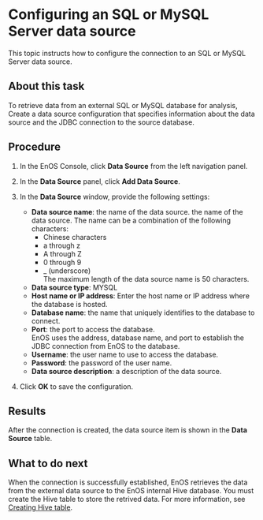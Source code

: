 # Configuring an SQL or MySQL Server data source

This topic instructs how to configure the connection to an SQL or MySQL Server data source.


## About this task
To retrieve data from an external SQL or MySQL database for analysis, Create a data source configuration that specifies information about the data source and the JDBC connection to the source database.

## Procedure

1. In the EnOS Console, click **Data Source** from the left navigation panel.

2. In the **Data Source** panel, click **Add Data Source**.

3. In the **Data Source** window, provide the following settings:

   - **Data source name**:  the name of the data source. the name of the data source. The name can be a combination of the following characters:
     - Chinese characters
     - a through z
     - A through Z
     - 0 through 9
     - _ (underscore)  
     The maximum length of the data source name is 50 characters.
   - **Data source type**: MYSQL   
   - **Host name or IP address**: Enter the host name or IP address where the database is hosted.
   - **Database name**: the name that uniquely identifies to the database to connect.
   - **Port**: the port to access the database.  
   EnOS uses the address, database name, and port to establish the JDBC connection from EnOS to the database.
   - **Username**: the user name to use to access the database.
   - **Password**: the password of the user name.
   - **Data source description**: a description of the data source.

4. Click **OK** to save the configuration.


## Results
<!---
可选，描述完成procedure以后的正确结果，以及如何verify结果正确。简单task可省略该部分
-->

After the connection is created, the data source item is shown in the **Data Source** table.

## What to do next
<!---
可选，若该操作结束通常伴有下一操作，则简要描述后续操作，并提供链接到后续操作对应的task topic
-->
When the connection is successfully established, EnOS retrieves the data from the external data source to the EnOS internal Hive database. You must create the Hive table to store the retrived data. For more information, see [Creating Hive table](../data_explorer/creating_hivetable).
